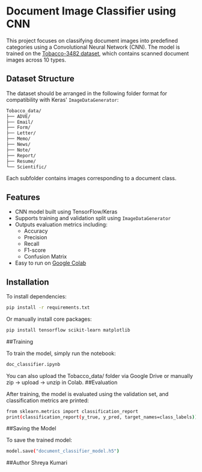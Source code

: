 # Document Image Classifier using CNN

This project focuses on classifying document images into predefined categories using a Convolutional Neural Network (CNN). The model is trained on the [Tobacco-3482 dataset](https://www.kaggle.com/datasets/patrickaudriaz/tobacco3482jpg), which contains scanned document images across 10 types.

## Dataset Structure

The dataset should be arranged in the following folder format for compatibility with Keras' `ImageDataGenerator`:

```bash
Tobacco_data/
├── ADVE/
├── Email/
├── Form/
├── Letter/
├── Memo/
├── News/
├── Note/
├── Report/
├── Resume/
└── Scientific/
```

Each subfolder contains images corresponding to a document class.

## Features

- CNN model built using TensorFlow/Keras
- Supports training and validation split using `ImageDataGenerator`
- Outputs evaluation metrics including:
  - Accuracy
  - Precision
  - Recall
  - F1-score
  - Confusion Matrix
- Easy to run on [Google Colab](https://colab.research.google.com)

## Installation

To install dependencies:

```bash
pip install -r requirements.txt
```
Or manually install core packages:
```bash
pip install tensorflow scikit-learn matplotlib
```
##Training

To train the model, simply run the notebook:
```bash
doc_classifier.ipynb
```
You can also upload the Tobacco_data/ folder via Google Drive or manually zip → upload → unzip in Colab.
##Evaluation

After training, the model is evaluated using the validation set, and classification metrics are printed:
```bash
from sklearn.metrics import classification_report
print(classification_report(y_true, y_pred, target_names=class_labels))
```
##Saving the Model

To save the trained model:
```bash
model.save("document_classifier_model.h5")
```
##Author
Shreya Kumari



